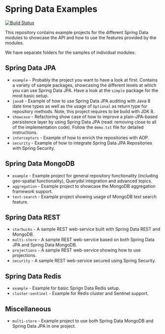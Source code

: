 # Spring Data Examples

[![Build Status](https://travis-ci.org/spring-projects/spring-data-examples.svg?branch=issue%2F%2313)](https://travis-ci.org/spring-projects/spring-data-examples)

This repository contains example projects for the different Spring Data modules to showcase the API and how to use the features provided by the modules.

We have separate folders for the samples of individual modules:

## Spring Data JPA

* `example` - Probably the project you want to have a look at first. Contains a variety of sample packages, showcasing the different levels at which you can use Spring Data JPA. Have a look at the `simple` package for the most basic setup.
* `java8` - Example of how to use Spring Data JPA auditing with Java 8 date time types as well as the usage of `Optional` as return type for repository methods. Note, this project requires to be build with JDK 8.
* `showcase` - Refactoring show case of how to improve a plain-JPA-based persistence layer by using Spring Data JPA (read: removing close to all of the implementation code). Follow the `demo.txt` file for detailed instructions.
* `interceptors` - Example of how to enrich the repositories with AOP.
* `security` - Example of how to integrate Spring Data JPA Repositories with Spring Security.

## Spring Data MongoDB

* `example` - Example project for general repository functionality (including geo-spatial functionality), Querydsl integration and advanced topics.
* `aggregation` - Example project to showcase the MongoDB aggregation framework support.
* `text-search` - Example project showing usage of MongoDB text search feature.

## Spring Data REST

* `starbucks` - A sample REST web-service built with Spring Data REST and MongoDB.
* `multi-store` - A sample REST web-service based on both Spring Data JPA and Spring Data MongoDB.
* `projections` - A sample REST web-service showing how to use projections.
* `security` - A sample REST web-service secured using Spring Security.

## Spring Data Redis

* `example` - Example for basic Sprign Data Redis setup.
* `cluster-sentinel` - Example for Redis cluster and Sentinel support.

## Miscellaneous

* `multi-store` - Example project to use both Spring Data MongoDB and Spring Data JPA in one project.